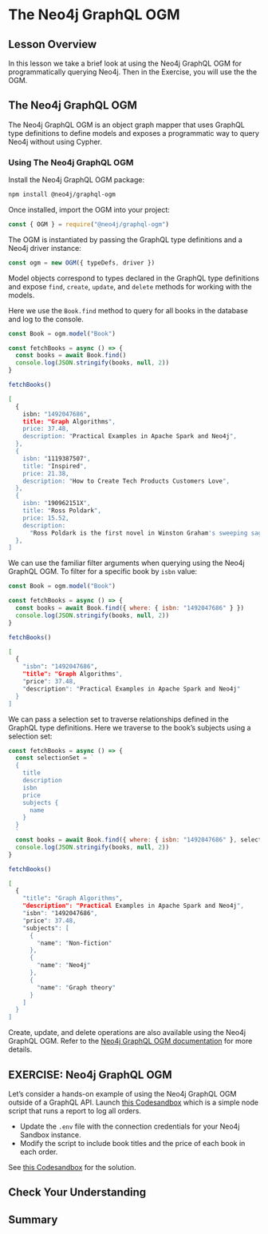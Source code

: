# The Neo4j GraphQL OGM

## Lesson Overview

In this lesson we take a brief look at using the Neo4j GraphQL OGM for programmatically querying Neo4j. Then in the Exercise, you will use the the OGM.

## The Neo4j GraphQL OGM

The Neo4j GraphQL OGM is an object graph mapper that uses GraphQL type definitions to define models and exposes a programmatic way to query Neo4j without using Cypher.

### Using The Neo4j GraphQL OGM

Install the Neo4j GraphQL OGM package:

```sh
npm install @neo4j/graphql-ogm
```

Once installed, import the OGM into your project:

```js
const { OGM } = require("@neo4j/graphql-ogm")
```

The OGM is instantiated by passing the GraphQL type definitions and a Neo4j driver instance:

```js
const ogm = new OGM({ typeDefs, driver })
```

Model objects correspond to types declared in the GraphQL type definitions and expose `find`, `create`, `update`, and `delete` methods for working with the models.

Here we use the `Book.find` method to query for all books in the database and log to the console.

```js
const Book = ogm.model("Book")

const fetchBooks = async () => {
  const books = await Book.find()
  console.log(JSON.stringify(books, null, 2))
}

fetchBooks()
```

```sh
[
  {
    isbn: "1492047686",
    title: "Graph Algorithms",
    price: 37.48,
    description: "Practical Examples in Apache Spark and Neo4j",
  },
  {
    isbn: "1119387507",
    title: "Inspired",
    price: 21.38,
    description: "How to Create Tech Products Customers Love",
  },
  {
    isbn: "190962151X",
    title: "Ross Poldark",
    price: 15.52,
    description:
      "Ross Poldark is the first novel in Winston Graham's sweeping saga of Cornish life in the eighteenth century.",
  },
]
```

We can use the familiar filter arguments when querying using the Neo4j GraphQL OGM. To filter for a specific book by `isbn` value:

```js
const Book = ogm.model("Book")

const fetchBooks = async () => {
  const books = await Book.find({ where: { isbn: "1492047686" } })
  console.log(JSON.stringify(books, null, 2))
}

fetchBooks()
```

```sh
[
  {
    "isbn": "1492047686",
    "title": "Graph Algorithms",
    "price": 37.48,
    "description": "Practical Examples in Apache Spark and Neo4j"
  }
]
```

We can pass a selection set to traverse relationships defined in the GraphQL type definitions. Here we traverse to the book’s subjects using a selection set:

```js
const fetchBooks = async () => {
  const selectionSet = `
  {
    title
    description
    isbn
    price
    subjects {
      name
    }
  }
  `
  const books = await Book.find({ where: { isbn: "1492047686" }, selectionSet })
  console.log(JSON.stringify(books, null, 2))
}

fetchBooks()
```

```sh
[
  {
    "title": "Graph Algorithms",
    "description": "Practical Examples in Apache Spark and Neo4j",
    "isbn": "1492047686",
    "price": 37.48,
    "subjects": [
      {
        "name": "Non-fiction"
      },
      {
        "name": "Neo4j"
      },
      {
        "name": "Graph theory"
      }
    ]
  }
]
```

Create, update, and delete operations are also available using the Neo4j GraphQL OGM. Refer to the [Neo4j GraphQL OGM documentation](https://neo4j.com/docs/graphql-manual/current/ogm/) for more details.

## EXERCISE: Neo4j GraphQL OGM

Let’s consider a hands-on example of using the Neo4j GraphQL OGM outside of a GraphQL API. Launch [this Codesandbox](https://codesandbox.io/s/github/johnymontana/training-v3/tree/master/modules/graphql-apis/supplemental/code/05-graphql-apis-ogm/begin?file=/.env) which is a simple node script that runs a report to log all orders.

- Update the `.env` file with the connection credentials for your Neo4j Sandbox instance.
- Modify the script to include book titles and the price of each book in each order.

See [this Codesandbox](https://codesandbox.io/s/github/johnymontana/training-v3/tree/master/modules/graphql-apis/supplemental/code/05-graphql-apis-ogm/end?file=/.env) for the solution.

## Check Your Understanding

## Summary
